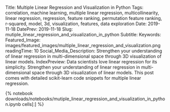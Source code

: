 Title: Multiple Linear Regression and Visualization in Python
Tags: correlation, machine learning, multiple linear regression, multicollinearity, linear regression, regression, feature ranking, permutation feature ranking, r-squared, model, 3d, visualization, features, data exploration
Date: 2019-11-18
DatePrev: 2019-11-18
Slug: mutiple_linear_regression_and_visualization_in_python
Subtitle:
Keywords: 
Featured_Image: images/featured_images/multiple_linear_regression_and_visualization.png
readingTime: 10
Social_Media_Description: Strengthen your understanding of linear regression in multi-dimensional space through 3D visualization of linear models.
IndexPreview: Data scientists love linear regression for its simplicity. Strengthen your understanding of linear regression in multi-dimensional space through 3D visualization of linear models. This post comes with detailed scikit-learn code snippets for multiple linear regression. 

{% notebook downloads/notebooks/mutiple_linear_regression_and_visualization_in_python.ipynb cells[:] %}


